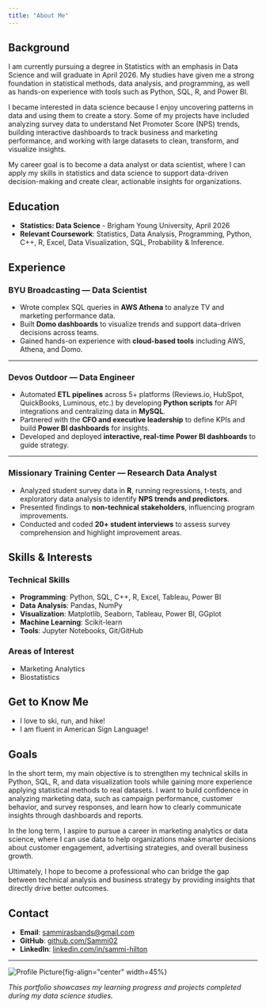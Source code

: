 ```yaml
---
title: "About Me"
---
```


## Background

I am currently pursuing a degree in Statistics with an emphasis in Data Science and will graduate in April 2026. My studies have given me a strong foundation in statistical methods, data analysis, and programming, as well as hands-on experience with tools such as Python, SQL, R, and Power BI.

I became interested in data science because I enjoy uncovering patterns in data and using them to create a story. Some of my projects have included analyzing survey data to understand Net Promoter Score (NPS) trends, building interactive dashboards to track business and marketing performance, and working with large datasets to clean, transform, and visualize insights.

My career goal is to become a data analyst or data scientist, where I can apply my skills in statistics and data science to support data-driven decision-making and create clear, actionable insights for organizations.

## Education

- **Statistics: Data Science** - Brigham Young University, April 2026
- **Relevant Coursework**: Statistics, Data Analysis, Programming, Python, C++, R, Excel, Data Visualization, SQL, Probability & Inference. 

## Experience 

### **BYU Broadcasting — Data Scientist**  
- Wrote complex SQL queries in **AWS Athena** to analyze TV and marketing performance data.  
- Built **Domo dashboards** to visualize trends and support data-driven decisions across teams.  
- Gained hands-on experience with **cloud-based tools** including AWS, Athena, and Domo.  

---

### **Devos Outdoor — Data Engineer**  
- Automated **ETL pipelines** across 5+ platforms (Reviews.io, HubSpot, QuickBooks, Luminous, etc.) by developing **Python scripts** for API integrations and centralizing data in **MySQL**.  
- Partnered with the **CFO and executive leadership** to define KPIs and build **Power BI dashboards** for insights.  
- Developed and deployed **interactive, real-time Power BI dashboards** to guide strategy.  

---

### **Missionary Training Center — Research Data Analyst**  
- Analyzed student survey data in **R**, running regressions, t-tests, and exploratory data analysis to identify **NPS trends and predictors**.  
- Presented findings to **non-technical stakeholders**, influencing program improvements.  
- Conducted and coded **20+ student interviews** to assess survey comprehension and highlight improvement areas.  

## Skills & Interests

### Technical Skills
- **Programming**: Python, SQL, C++, R, Excel, Tableau, Power BI
- **Data Analysis**: Pandas, NumPy
- **Visualization**: Matplotlib, Seaborn, Tableau, Power BI, GGplot
- **Machine Learning**: Scikit-learn
- **Tools**: Jupyter Notebooks, Git/GitHub

### Areas of Interest
- Marketing Analytics 
- Biostatistics 

## Get to Know Me
- I love to ski, run, and hike!
- I am fluent in American Sign Language! 

## Goals

In the short term, my main objective is to strengthen my technical skills in Python, SQL, R, and data visualization tools while gaining more experience applying statistical methods to real datasets. I want to build confidence in analyzing marketing data, such as campaign performance, customer behavior, and survey responses, and learn how to clearly communicate insights through dashboards and reports.

In the long term, I aspire to pursue a career in marketing analytics or data science, where I can use data to help organizations make smarter decisions about customer engagement, advertising strategies, and overall business growth.

Ultimately, I hope to become a professional who can bridge the gap between technical analysis and business strategy by providing insights that directly drive better outcomes.

## Contact

- **Email**: sammirasbands@gmail.com
- **GitHub**: [github.com/Sammi02](https://github.com/Sammi02)
- **LinkedIn**: [linkedin.com/in/sammi-hilton](https://linkedin.com/in/sammi-hilton)

---
![Profile Picture](images/5G6A8868.png){fig-align="center" width=45%}

*This portfolio showcases my learning progress and projects completed during my data science studies.*
